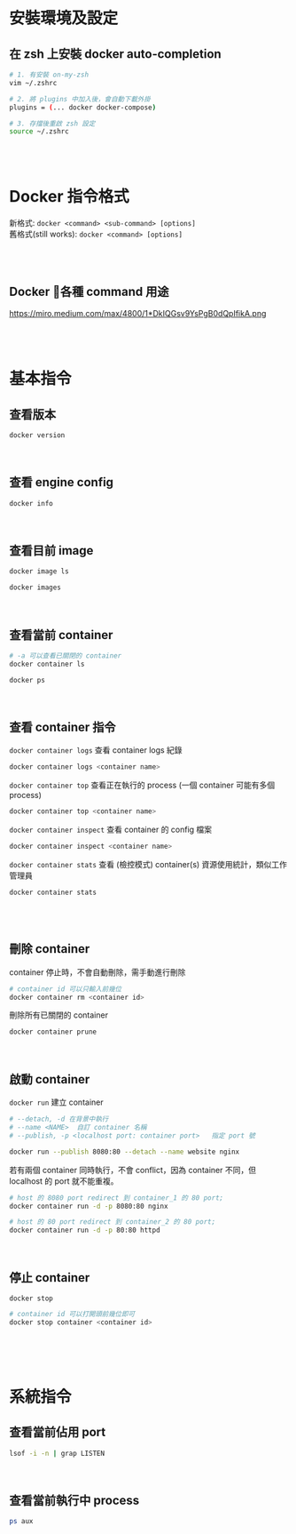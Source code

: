 # 安裝環境及設定
## 在 zsh 上安裝 docker auto-completion
```sh
# 1. 有安裝 on-my-zsh
vim ~/.zshrc

# 2. 將 plugins 中加入後，會自動下載外掛
plugins = (... docker docker-compose)

# 3. 存擋後重啟 zsh 設定
source ~/.zshrc
```


 <br/>

 <br/>
 
 
 # Docker 指令格式
新格式: `docker <command> <sub-command> [options]`  
舊格式(still works): `docker <command> [options]`

<br/>

<br/>

## Docker 各種 command 用途
https://miro.medium.com/max/4800/1*DkIQGsv9YsPgB0dQpIfikA.png

<br/>

<br/>

# 基本指令
## 查看版本
```sh
docker version
```

<br/>

## 查看 engine config 
```sh
docker info
```

<br/>

## 查看目前 image
```sh
docker image ls
```

```sh
docker images
```

<br/>

## 查看當前 container 
```sh
# -a 可以查看已關閉的 container
docker container ls
```

```sh
docker ps
```

<br/>


## 查看 container 指令
`docker container logs` 查看 container logs 紀錄
```sh
docker container logs <container name>
```

`docker container top` 查看正在執行的 process (一個 container 可能有多個 process)
```sh
docker container top <container name>
```

`docker container inspect` 查看 container 的 config 檔案
```sh
docker container inspect <container name>
```

`docker container stats` 查看 (檢控模式) container(s) 資源使用統計，類似工作管理員


```sh
docker container stats
```
<br/>


<br/>

## 刪除 container 
container 停止時，不會自動刪除，需手動進行刪除
```sh
# container id 可以只輸入前幾位
docker container rm <container id>
```
刪除所有已關閉的 container
```sh
docker container prune
```


<br/>


## 啟動 container
`docker run` 建立 container
```sh
# --detach, -d 在背景中執行
# --name <NAME>  自訂 container 名稱
# --publish, -p <localhost port: container port>   指定 port 號 

docker run --publish 8080:80 --detach --name website nginx
```
若有兩個 container 同時執行，不會 conflict，因為 container 不同，但 localhost 的 port 就不能重複。 
```sh
# host 的 8080 port redirect 到 container_1 的 80 port;
docker container run -d -p 8080:80 nginx

# host 的 80 port redirect 到 container_2 的 80 port;
docker container run -d -p 80:80 httpd
```



<br/>


## 停止 container
`docker stop`
```sh
# container id 可以打開頭前幾位即可
docker stop container <container id>
```

<br/>

<br/>

<br/>

# 系統指令
## 查看當前佔用 port 
```sh
lsof -i -n | grap LISTEN
```

<br/>

## 查看當前執行中 process 
```sh
ps aux
```





